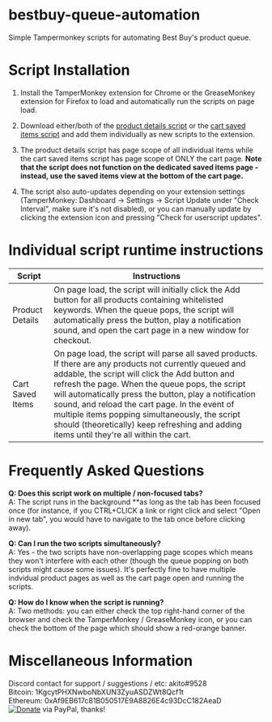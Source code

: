 # bestbuy-queue-automation
Simple Tampermonkey scripts for automating Best Buy's product queue.  
# Script Installation
1) Install the TamperMonkey extension for Chrome or the GreaseMonkey extension for Firefox to load and automatically run the scripts on page load.

2) Download either/both of the [product details script](https://raw.githubusercontent.com/albert-sun/bestbuy-queue-automation/main/script_product.js) or the [cart saved items script](https://raw.githubusercontent.com/albert-sun/bestbuy-queue-automation/main/script_cart.js) and add them individually as new scripts to the extension.
   
3) The product details script has page scope of all individual items while the cart saved items script has page scope of ONLY the cart page. **Note that the script does not function on the dedicated saved items page - instead, use the saved items view at the bottom of the cart page.**
   
4) The script also auto-updates depending on your extension settings (TamperMonkey: Dashboard -> Settings -> Script Update under "Check Interval", make sure it's not disabled), or you can manually update by clicking the extension icon and pressing "Check for userscript updates".

# Individual script runtime instructions
|**Script**          |**Instructions**                                       |
|----------------|---------------------------------------------------|
|Product Details |On page load, the script will initially click the Add button for all products containing whitelisted keywords. When the queue pops, the script will automatically press the button, play a notification sound, and open the cart page in a new window for checkout.|
|Cart Saved Items|On page load, the script will parse all saved products. If there are any products not currently queued and addable, the script will click the Add button and refresh the page. When the queue pops, the script will automatically press the button, play a notification sound, and reload the cart page. In the event of multiple items popping simultaneously, the script should (theoretically) keep refreshing and adding items until they're all within the cart.|

# Frequently Asked Questions
**Q: Does this script work on multiple / non-focused tabs?**  
A: The script runs in the background **as long as the tab has been focused once (for instance, if you CTRL+CLICK a link or right click and select "Open in new tab", you would have to navigate to the tab once before clicking away). 

**Q: Can I run the two scripts simultaneously?**  
A: Yes - the two scripts have non-overlapping page scopes which means they won't interfere with each other (though the queue popping on both scripts might cause some issues). It's perfectly fine to have multiple indvidual product pages as well as the cart page open and running the scripts.

**Q: How do I know when the script is running?**  
A: Two methods: you can either check the top right-hand corner of the browser and check the TamperMonkey / GreaseMonkey icon, or you can check the bottom of the page which should show a red-orange banner.

# Miscellaneous Information
Discord contact for support / suggestions / etc: akito#9528  
Bitcoin: 1KgcytPHXNwboNbXUN3ZyuASDZWt8Qcf1t  
Ethereum: 0xAf9EB617c81B050517E9A8826E4c93DcC182AeaD  
[![Donate](https://www.paypalobjects.com/en_US/i/btn/btn_donate_SM.gif)](https://www.paypal.com/donate?business=GFVTB9U2UGDL6&currency_code=USD) via PayPal, thanks!